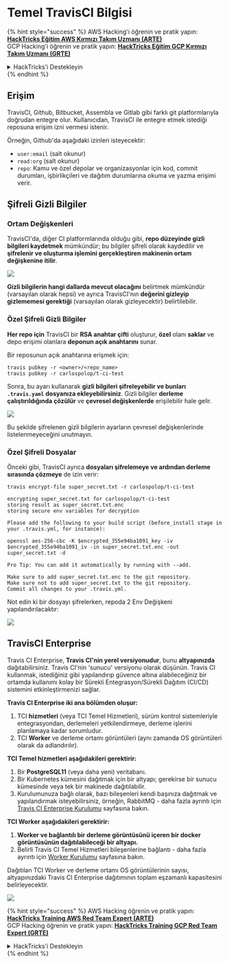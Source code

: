 # Temel TravisCI Bilgisi

{% hint style="success" %}
AWS Hacking'i öğrenin ve pratik yapın:<img src="../../.gitbook/assets/image (1) (1) (1) (1).png" alt="" data-size="line">[**HackTricks Eğitim AWS Kırmızı Takım Uzmanı (ARTE)**](https://training.hacktricks.xyz/courses/arte)<img src="../../.gitbook/assets/image (1) (1) (1) (1).png" alt="" data-size="line">\
GCP Hacking'i öğrenin ve pratik yapın: <img src="../../.gitbook/assets/image (2) (1).png" alt="" data-size="line">[**HackTricks Eğitim GCP Kırmızı Takım Uzmanı (GRTE)**<img src="../../.gitbook/assets/image (2) (1).png" alt="" data-size="line">](https://training.hacktricks.xyz/courses/grte)

<details>

<summary>HackTricks'i Destekleyin</summary>

* [**abonelik planlarını**](https://github.com/sponsors/carlospolop) kontrol edin!
* **💬 [**Discord grubuna**](https://discord.gg/hRep4RUj7f) veya [**telegram grubuna**](https://t.me/peass) katılın ya da **Twitter'da** 🐦 [**@hacktricks\_live**](https://twitter.com/hacktricks_live)** bizi takip edin.**
* **Hacking ipuçlarını paylaşmak için** [**HackTricks**](https://github.com/carlospolop/hacktricks) ve [**HackTricks Cloud**](https://github.com/carlospolop/hacktricks-cloud) github reposuna PR gönderin.

</details>
{% endhint %}

## Erişim

TravisCI, Github, Bitbucket, Assembla ve Gitlab gibi farklı git platformlarıyla doğrudan entegre olur. Kullanıcıdan, TravisCI ile entegre etmek istediği reposuna erişim izni vermesi istenir.

Örneğin, Github'da aşağıdaki izinleri isteyecektir:

* `user:email` (salt okunur)
* `read:org` (salt okunur)
* `repo`: Kamu ve özel depolar ve organizasyonlar için kod, commit durumları, işbirlikçileri ve dağıtım durumlarına okuma ve yazma erişimi verir.

## Şifreli Gizli Bilgiler

### Ortam Değişkenleri

TravisCI'da, diğer CI platformlarında olduğu gibi, **repo düzeyinde gizli bilgileri kaydetmek** mümkündür; bu bilgiler şifreli olarak kaydedilir ve **şifrelenir ve oluşturma işlemini gerçekleştiren makinenin ortam değişkenine itilir**.

![](<../../.gitbook/assets/image (203).png>)

**Gizli bilgilerin hangi dallarda mevcut olacağını** belirtmek mümkündür (varsayılan olarak hepsi) ve ayrıca TravisCI'nın **değerini gizleyip gizlememesi gerektiği** (varsayılan olarak gizleyecektir) belirtilebilir.

### Özel Şifreli Gizli Bilgiler

**Her repo için** TravisCI bir **RSA anahtar çifti** oluşturur, **özel** olanı **saklar** ve depo erişimi olanlara **deponun açık anahtarını** sunar.

Bir reposunun açık anahtarına erişmek için:
```
travis pubkey -r <owner>/<repo_name>
travis pubkey -r carlospolop/t-ci-test
```
Sonra, bu ayarı kullanarak **gizli bilgileri şifreleyebilir ve bunları `.travis.yaml` dosyanıza ekleyebilirsiniz**. Gizli bilgiler **derleme çalıştırıldığında çözülür** ve **çevresel değişkenlerde** erişilebilir hale gelir.

![](<../../.gitbook/assets/image (139).png>)

Bu şekilde şifrelenen gizli bilgilerin ayarların çevresel değişkenlerinde listelenmeyeceğini unutmayın.

### Özel Şifreli Dosyalar

Önceki gibi, TravisCI ayrıca **dosyaları şifrelemeye ve ardından derleme sırasında çözmeye** de izin verir:
```
travis encrypt-file super_secret.txt -r carlospolop/t-ci-test

encrypting super_secret.txt for carlospolop/t-ci-test
storing result as super_secret.txt.enc
storing secure env variables for decryption

Please add the following to your build script (before_install stage in your .travis.yml, for instance):

openssl aes-256-cbc -K $encrypted_355e94ba1091_key -iv $encrypted_355e94ba1091_iv -in super_secret.txt.enc -out super_secret.txt -d

Pro Tip: You can add it automatically by running with --add.

Make sure to add super_secret.txt.enc to the git repository.
Make sure not to add super_secret.txt to the git repository.
Commit all changes to your .travis.yml.
```
Not edin ki bir dosyayı şifrelerken, repoda 2 Env Değişkeni yapılandırılacaktır:

![](<../../.gitbook/assets/image (170).png>)

## TravisCI Enterprise

Travis CI Enterprise, **Travis CI'nin yerel versiyonudur**, bunu **altyapınızda** dağıtabilirsiniz. Travis CI'nin 'sunucu' versiyonu olarak düşünün. Travis CI kullanmak, istediğiniz gibi yapılandırıp güvence altına alabileceğiniz bir ortamda kullanımı kolay bir Sürekli Entegrasyon/Sürekli Dağıtım (CI/CD) sistemini etkinleştirmenizi sağlar.

**Travis CI Enterprise iki ana bölümden oluşur:**

1. TCI **hizmetleri** (veya TCI Temel Hizmetleri), sürüm kontrol sistemleriyle entegrasyondan, derlemeleri yetkilendirmeye, derleme işlerini planlamaya kadar sorumludur.
2. TCI **Worker** ve derleme ortamı görüntüleri (aynı zamanda OS görüntüleri olarak da adlandırılır).

**TCI Temel hizmetleri aşağıdakileri gerektirir:**

1. Bir **PostgreSQL11** (veya daha yeni) veritabanı.
2. Bir Kubernetes kümesini dağıtmak için bir altyapı; gerekirse bir sunucu kümesinde veya tek bir makinede dağıtılabilir.
3. Kurulumunuza bağlı olarak, bazı bileşenleri kendi başınıza dağıtmak ve yapılandırmak isteyebilirsiniz, örneğin, RabbitMQ - daha fazla ayrıntı için [Travis CI Enterprise Kurulumu](https://docs.travis-ci.com/user/enterprise/tcie-3.x-setting-up-travis-ci-enterprise/) sayfasına bakın.

**TCI Worker aşağıdakileri gerektirir:**

1. **Worker ve bağlantılı bir derleme görüntüsünü içeren bir docker görüntüsünün dağıtılabileceği bir altyapı.**
2. Belirli Travis CI Temel Hizmetleri bileşenlerine bağlantı - daha fazla ayrıntı için [Worker Kurulumu](https://docs.travis-ci.com/user/enterprise/setting-up-worker/) sayfasına bakın.

Dağıtılan TCI Worker ve derleme ortamı OS görüntülerinin sayısı, altyapınızdaki Travis CI Enterprise dağıtımının toplam eşzamanlı kapasitesini belirleyecektir.

![](<../../.gitbook/assets/image (199).png>)

{% hint style="success" %}
AWS Hacking öğrenin ve pratik yapın:<img src="../../.gitbook/assets/image (1) (1) (1) (1).png" alt="" data-size="line">[**HackTricks Training AWS Red Team Expert (ARTE)**](https://training.hacktricks.xyz/courses/arte)<img src="../../.gitbook/assets/image (1) (1) (1) (1).png" alt="" data-size="line">\
GCP Hacking öğrenin ve pratik yapın: <img src="../../.gitbook/assets/image (2) (1).png" alt="" data-size="line">[**HackTricks Training GCP Red Team Expert (GRTE)**<img src="../../.gitbook/assets/image (2) (1).png" alt="" data-size="line">](https://training.hacktricks.xyz/courses/grte)

<details>

<summary>HackTricks'i Destekleyin</summary>

* [**abonelik planlarını**](https://github.com/sponsors/carlospolop) kontrol edin!
* **💬 [**Discord grubuna**](https://discord.gg/hRep4RUj7f) veya [**telegram grubuna**](https://t.me/peass) katılın ya da **Twitter'da** 🐦 [**@hacktricks\_live**](https://twitter.com/hacktricks_live)**'i takip edin.**
* **Hacking ipuçlarını paylaşmak için [**HackTricks**](https://github.com/carlospolop/hacktricks) ve [**HackTricks Cloud**](https://github.com/carlospolop/hacktricks-cloud) github reposuna PR gönderin.**

</details>
{% endhint %}
